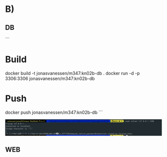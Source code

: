 # B)

## DB

´´´
# Build
docker build -t jonasvanessen/m347:kn02b-db .
docker run -d -p 3306:3306 jonasvanessen/m347:kn02b-db

# Push
docker push jonasvanessen/m347:kn02b-db
´´´

![alt text](image.png)

## WEB

